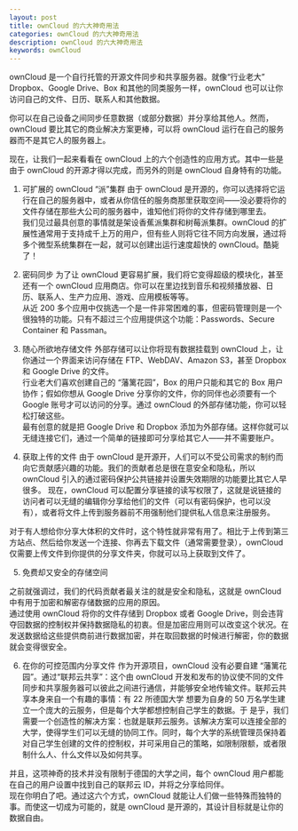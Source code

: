```yaml
---
layout: post
title: ownCloud 的六大神奇用法
categories: ownCloud 的六大神奇用法
description: ownCloud 的六大神奇用法
keywords: ownCloud
---
```


ownCloud 是一个自行托管的开源文件同步和共享服务器。就像“行业老大” Dropbox、Google Drive、Box 和其他的同类服务一样，ownCloud 也可以让你访问自己的文件、日历、联系人和其他数据。

你可以在自己设备之间同步任意数据（或部分数据）并分享给其他人。然而，ownCloud 要比其它的商业解决方案更棒，可以将 ownCloud 运行在自己的服务器而不是其它人的服务器上。

现在，让我们一起来看看在 ownCloud 上的六个创造性的应用方式。其中一些是由于 ownCloud 的开源才得以完成，而另外的则是 ownCloud 自身特有的功能。

1. 可扩展的 ownCloud “派”集群
由于 ownCloud 是开源的，你可以选择将它运行在自己的服务器中，或者从你信任的服务商那里获取空间——没必要将你的文件存储在那些大公司的服务器中，谁知他们将你的文件存储到哪里去。   
我们见过最具创意的事情就是架设香蕉派集群和树莓派集群。ownCloud 的扩展性通常用于支持成千上万的用户，但有些人则将它往不同方向发展，通过将多个微型系统集群在一起，就可以创建出运行速度超快的 ownCloud。酷毙了！

2. 密码同步
为了让 ownCloud 更容易扩展，我们将它变得超级的模块化，甚至还有一个 ownCloud 应用商店。你可以在里边找到音乐和视频播放器、日历、联系人、生产力应用、游戏、应用模板等等。  
从近 200 多个应用中仅挑选一个是一件非常困难的事，但密码管理则是一个很独特的功能。只有不超过三个应用提供这个功能：Passwords、Secure Container 和 Passman。

3. 随心所欲地存储文件
外部存储可以让你将现有数据挂载到 ownCloud 上，让你通过一个界面来访问存储在 FTP、WebDAV、Amazon S3，甚至 Dropbox 和 Google Drive 的文件。  
行业老大们喜欢创建自己的 “藩篱花园”，Box 的用户只能和其它的 Box 用户协作；假如你想从 Google Drive 分享你的文件，你的同伴也必须要有一个 Google 账号才可以访问的分享。通过 ownCloud 的外部存储功能，你可以轻松打破这些。  
最有创意的就是把 Google Drive 和 Dropbox 添加为外部存储。这样你就可以无缝连接它们，通过一个简单的链接即可分享给其它人——并不需要账户。

4. 获取上传的文件
由于 ownCloud 是开源开，人们可以不受公司需求的制约而向它贡献感兴趣的功能。我们的贡献者总是很在意安全和隐私，所以 ownCloud 引入的通过密码保护公共链接并设置失效期限的功能要比其它人早很多。
现在，ownCloud 可以配置分享链接的读写权限了，这就是说链接的访问者可以无缝的编辑你分享给他们的文件（可以有密码保护，也可以没有），或者将文件上传到服务器前不用强制他们提供私人信息来注册服务。

  对于有人想给你分享大体积的文件时，这个特性就非常有用了。相比于上传到第三方站点、然后给你发送一个连接、你再去下载文件（通常需要登录），ownCloud 仅需要上传文件到你提供的分享文件夹，你就可以马上获取到文件了。

5. 免费却又安全的存储空间

  之前就强调过，我们的代码贡献者最关注的就是安全和隐私，这就是 ownCloud 中有用于加密和解密存储数据的应用的原因。  
通过使用 ownCloud 将你的文件存储到 Dropbox 或者 Google Drive，则会违背夺回数据的控制权并保持数据隐私的初衷。但是加密应用则可以改变这个状况。在发送数据给这些提供商前进行数据加密，并在取回数据的时候进行解密，你的数据就会变得很安全。

6. 在你的可控范围内分享文件
作为开源项目，ownCloud 没有必要自建 “藩篱花园”。通过“联邦云共享”：这个由 ownCloud 开发和发布的协议使不同的文件同步和共享服务器可以彼此之间进行通信，并能够安全地传输文件。联邦云共享本身来自一个有趣的事情：有 22 所德国大学 想要为自身的 50 万名学生建立一个庞大的云服务，但是每个大学都想控制自己学生的数据。于
是乎，我们需要一个创造性的解决方案：也就是联邦云服务。该解决方案可以连接全部的大学，使得学生们可以无缝的协同工作。同时，每个大学的系统管理员保持着对自己学生创建的文件的控制权，并可采用自己的策略，如限制限额，或者限制什么人、什么文件以及如何共享。

  并且，这项神奇的技术并没有限制于德国的大学之间，每个 ownCloud 用户都能在自己的用户设置中找到自己的联邦云 ID，并将之分享给同伴。  
现在你明白了吧。通过这六个方式，ownCloud 就能让人们做一些特殊而独特的事。而使这一切成为可能的，就是 ownCloud 是开源的，其设计目标就是让你的数据自由。
